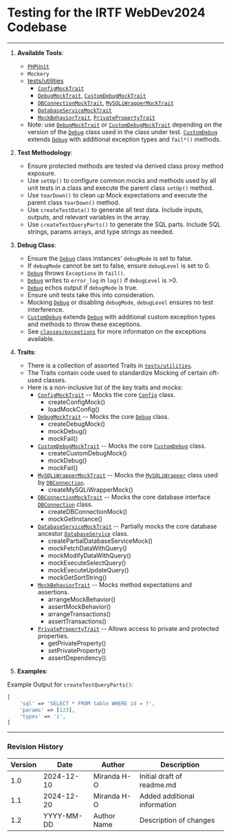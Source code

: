 # Testing for the IRTF WebDev2024 Codebase

---

1. **Available Tools**:
    - [`PHPUnit`](https://github.com/sebastianbergmann/phpunit)
    - `Mockery`
    - [tests/utilities](https://github.com/ifauh/webdev2024/tree/main/tests/utilities)
        - [`ConfigMockTrait`](https://github.com/ifauh/webdev2024/tree/main/tests/utilities/ConfigMockTrait.php)
        - [`DebugMockTrait`](https://github.com/ifauh/webdev2024/tree/main/tests/utilities/DebugMockTrait.php), [`CustomDebugMockTrait`](https://github.com/ifauh/webdev2024/tree/main/tests/utilities/CustomDebugMockTrait.php)
        - [`DBConnectionMockTrait`](https://github.com/ifauh/webdev2024/tree/main/tests/utilities/DBConnectionMockTrait.php), [`MySQLiWrapperMockTrait`](https://github.com/ifauh/webdev2024/tree/main/tests/utilities/MySQLiWrapperMockTrait.php)
        - [`DatabaseServiceMockTrait`](https://github.com/ifauh/webdev2024/tree/main/tests/utilities/DatabaseServiceMockTrait.php)
        - [`MockBehaviorTrait`](https://github.com/ifauh/webdev2024/tree/main/tests/utilities/MockBehaviorTrait.php), [`PrivatePropertyTrait`](https://github.com/ifauh/webdev2024/tree/main/tests/utilities/PrivatePropertyTrait.php)
    - Note: use [`DebugMockTrait`](https://github.com/ifauh/webdev2024/tree/main/tests/utilities/DebugMockTrait.php) or [`CustomDebugMockTrait`](https://github.com/ifauh/webdev2024/tree/main/tests/utilities/CustomDebugMockTrait.php) depending on the version of the [`Debug`](https://github.com/ifauh/webdev2024/tree/main/classes/core/common/Debug.php) class used in the class under test. [`CustomDebug`](https://github.com/ifauh/webdev2024/tree/main/classes/core/common/CustomDebug.php) extends [`Debug`](https://github.com/ifauh/webdev2024/tree/main/classes/core/common/Debug.php) with additional exception types and `fail*()` methods.

2. **Test Methodology**:
    - Ensure protected methods are tested via derived class proxy method exposure.
    - Use `setUp()` to configure common mocks and methods used by all unit tests in a class and execute the parent class `setUp()` method.
    - Use `tearDown()` to clean up Mock expectations and execute the parent class `tearDown()` method.
    - Use `createTestData()` to generate all test data. Include inputs, outputs, and relevant variables in the array.
    - Use `createTestQueryParts()` to generate the SQL parts. Include SQL strings, params arrays, and type strings as needed.

3. **Debug Class**:
    - Ensure the [`Debug`](https://github.com/ifauh/webdev2024/tree/main/classes/core/common/Debug.php) class instances' `debugMode` is set to false.
    - If `debugMode` cannot be set to false, ensure `debugLevel` is set to 0.
    - [`Debug`](https://github.com/ifauh/webdev2024/tree/main/classes/core/common/Debug.php) throws `Exceptions` in `fail()`.
    - [`Debug`](https://github.com/ifauh/webdev2024/tree/main/classes/core/common/Debug.php) writes to `error_log` in `log()` if `debugLevel` is >0.
    - [`Debug`](https://github.com/ifauh/webdev2024/tree/main/classes/core/common/Debug.php) echos output if `debugMode` is true.
    - Ensure unit tests take this into consideration.
    - Mocking [`Debug`](https://github.com/ifauh/webdev2024/tree/main/classes/core/common/Debug.php) or disabling `debugMode`, `debugLevel` ensures no test interference.
    - [`CustomDebug`](https://github.com/ifauh/webdev2024/tree/main/classes/core/common/CustomDebug.php) extends [`Debug`](https://github.com/ifauh/webdev2024/tree/main/classes/core/common/Debug.php) with additional custom exception types and methods to throw these exceptions.
    - See [`classes/exceptions`](https://github.com/ifauh/webdev2024/tree/main/classes/exceptions) for more informaton on the exceptions available.

4. **Traits**:
    - There is a collection of assorted Traits in [`tests/utilities`](https://github.com/ifauh/webdev2024/tree/main/tests/utilities).
    - The Traits contain code used to standardize Mocking of certain oft-used classes.
    - Here is a non-inclusive list of the key traits and mocks:
        - [`ConfigMockTrait`](https://github.com/ifauh/webdev2024/tree/main/tests/utilities/ConfigMockTrait.php) -- Mocks the core [`Config`](https://github.com/ifauh/webdev2024/tree/main/classes/core/common/Config.php) class.
            - createConfigMock()
            - loadMockConfig()
        - [`DebugMockTrait`](https://github.com/ifauh/webdev2024/tree/main/tests/utilities/DebugMockTrait.php) -- Mocks the core [`Debug`](https://github.com/ifauh/webdev2024/tree/main/classes/core/common/Debug.php) class.
            - createDebugMock()
            - mockDebug()
            - mockFail()
        - [`CustomDebugMockTrait`](https://github.com/ifauh/webdev2024/tree/main/tests/utilities/CustomDebugMockTrait.php) -- Mocks the core [`CustomDebug`](https://github.com/ifauh/webdev2024/tree/main/classes/core/common/CustomDebug.php) class.
            - createCustomDebugMock()
            - mockDebug()
            - mockFail()
        - [`MySQLiWrapperMockTrait`](https://github.com/ifauh/webdev2024/tree/main/tests/utilities/MySQLiWrapperMockTrait.php) -- Mocks the [`MySQLiWrapper`](https://github.com/ifauh/webdev2024/tree/main/classes/services/database/MySQLiWrapper.php) class used by [`DBConnection`](https://github.com/ifauh/webdev2024/tree/main/classes/services/database/DBConnection.php).
            - createMySQLiWrapperMock()
        - [`DBConnectionMockTrait`](https://github.com/ifauh/webdev2024/tree/main/tests/utilities/DBConnectionMockTrait.php) -- Mocks the core database interface [`DBConnection`](https://github.com/ifauh/webdev2024/tree/main/classes/services/database/DBConnection.php) class.
            - createDBConnectionMock()
            - mockGetInstance()
        - [`DatabaseServiceMockTrait`](https://github.com/ifauh/webdev2024/tree/main/tests/utilities/DatabaseServiceMockTrait.php) -- Partially mocks the core database ancestor [`DatabaseService`](https://github.com/ifauh/webdev2024/tree/main/classes/services/database/DatabaseService.php) class.
            - createPartialDatabaseServiceMock()
            - mockFetchDataWithQuery()
            - mockModifyDataWithQuery()
            - mockExecuteSelectQuery()
            - mockExecuteUpdateQuery()
            - mockGetSortString()
        - [`MockBehaviorTrait`](https://github.com/ifauh/webdev2024/tree/main/tests/utilities/MockBehaviorTrait.php) -- Mocks method expectations and assertions.
            - arrangeMockBehavior()
            - assertMockBehavior()
            - arrangeTransactions()
            - assertTransactions()
        - [`PrivatePropertyTrait`](https://github.com/ifauh/webdev2024/tree/main/tests/utilities/PrivatePropertyTrait.php) -- Allows access to private and protected properties.
            - getPrivateProperty()
            - setPrivateProperty()
            - assertDependency()

5. **Examples**:

Example Output for `createTestQueryParts()`:
```php
[
    'sql' => 'SELECT * FROM table WHERE id = ?',
    'params' => [123],
    'types' => 'i',
]
```
---

### Revision History
| Version | Date       | Author      | Description                       |
|---------|------------|-------------|-----------------------------------|
| 1.0     | 2024-12-10 | Miranda H-O | Initial draft of readme.md        |
| 1.1     | 2024-12-20 | Miranda H-O | Added additional information      |
| 1.2     | YYYY-MM-DD | Author Name | Description of changes            |
